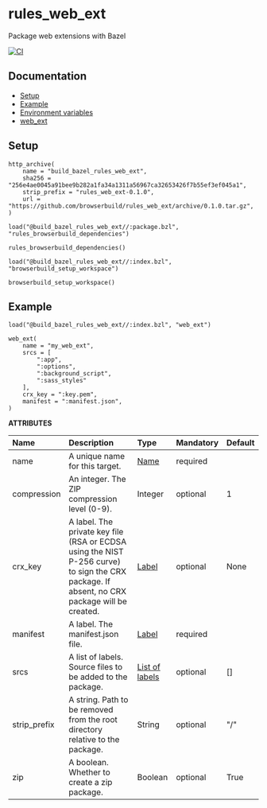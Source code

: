# rules_web_ext

Package web extensions with Bazel

[![CI](https://github.com/browserbuild/rules_web_ext/workflows/CI/badge.svg?branch=master)](https://github.com/browserbuild/rules_web_ext/actions)

## Documentation

* [Setup](#setup)
* [Example](#example)
* [Environment variables](#environment-variables)
* [web_ext](#web_ext)

## Setup

```bzl
http_archive(
    name = "build_bazel_rules_web_ext",
    sha256 = "256e4ae0045a91bee9b282a1fa34a1311a56967ca32653426f7b55ef3ef045a1",
    strip_prefix = "rules_web_ext-0.1.0",
    url = "https://github.com/browserbuild/rules_web_ext/archive/0.1.0.tar.gz",
)

load("@build_bazel_rules_web_ext//:package.bzl", "rules_browserbuild_dependencies")

rules_browserbuild_dependencies()

load("@build_bazel_rules_web_ext//:index.bzl", "browserbuild_setup_workspace")

browserbuild_setup_workspace()
```

## Example

```bzl
load("@build_bazel_rules_web_ext//:index.bzl", "web_ext")

web_ext(
    name = "my_web_ext",
    srcs = [
        ":app",
        ":options",
        ":background_script",
        ":sass_styles"
    ],
    crx_key = ":key.pem",
    manifest = ":manifest.json",
)
```


**ATTRIBUTES**


| Name  | Description | Type | Mandatory | Default |
| :------------- | :------------- | :------------- | :------------- | :------------- |
| <a id="web_ext-name"></a>name |  A unique name for this target.   | <a href="https://bazel.build/docs/build-ref.html#name">Name</a> | required |  |
| <a id="web_ext-compression"></a>compression |  An integer. The ZIP compression level (0-9).   | Integer | optional | 1 |
| <a id="web_ext-crx_key"></a>crx_key |  A label. The private key file (RSA or ECDSA using the NIST P-256 curve) to sign the CRX package. If absent, no CRX package will be created.   | <a href="https://bazel.build/docs/build-ref.html#labels">Label</a> | optional | None |
| <a id="web_ext-manifest"></a>manifest |  A label. The manifest.json file.   | <a href="https://bazel.build/docs/build-ref.html#labels">Label</a> | required |  |
| <a id="web_ext-srcs"></a>srcs |  A list of labels. Source files to be added to the package.   | <a href="https://bazel.build/docs/build-ref.html#labels">List of labels</a> | optional | [] |
| <a id="web_ext-strip_prefix"></a>strip_prefix |  A string. Path to be removed from the root directory relative to the package.   | String | optional | "/" |
| <a id="web_ext-zip"></a>zip |  A boolean. Whether to create a zip package.   | Boolean | optional | True |
